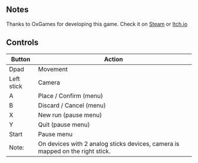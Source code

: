 ## Notes

Thanks to OxGames for developing this game. Check it on [Steam](https://store.steampowered.com/app/2594020/Oxytone/) or [Itch.io](https://oxgames.itch.io/oxytone)



## Controls

| Button | Action |
|--|--| 
|Dpad|Movement|
|Left stick|Camera|
|A|Place / Confirm (menu)|
|B|Discard / Cancel (menu)|
|X|New run (pause menu)|
|Y|Quit (pause menu)|
|Start|Pause menu|
|Note:|On devices with 2 analog sticks devices, camera is mapped on the right stick.|


